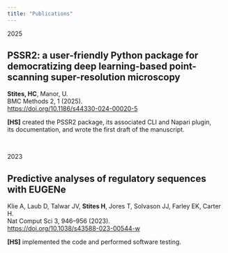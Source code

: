 ```yaml
---
title: "Publications"
---
```


<p class="year">2025</p>

## PSSR2: a user-friendly Python package for democratizing deep learning-based point-scanning super-resolution microscopy
<p class="citation">
<strong>Stites, HC</strong>, Manor, U.
<br>
BMC Methods 2, 1 (2025).
<br>
<a href="https://doi.org/10.1186/s44330-024-00020-5" target="_blank">https://doi.org/10.1186/s44330-024-00020-5</a>
</p>

**[HS]** created the PSSR2 package, its associated CLI and Napari plugin,
<br>
its documentation, and wrote the first draft of the manuscript.

<br>
<p class="year">2023</p>

## Predictive analyses of regulatory sequences with EUGENe
<p class="citation">
Klie A, Laub D, Talwar JV, <strong>Stites H</strong>, Jores T, Solvason JJ, Farley EK, Carter H.
<br>
Nat Comput Sci 3, 946–956 (2023).
<br>
<a href="https://doi.org/10.1038/s43588-023-00544-w" target="_blank">https://doi.org/10.1038/s43588-023-00544-w</a>
</p>

**[HS]** implemented the code and performed software testing.
